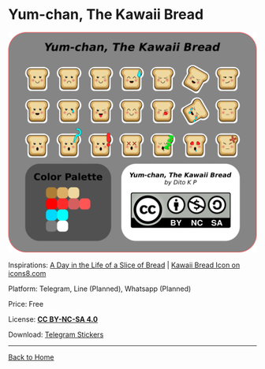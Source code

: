 # Yum-chan, The Kawaii Bread
![Yum-chan Sample Image](https://github.com/ditokp/ditokp-stickers/blob/master/DitoKP's%20Sticker%20Packs/Yum-chan_-_The_Kawaii_Bread/Yum-chan_Sample_Image.png)

Inspirations: [A Day in the Life of a Slice of Bread](https://sasquatchii.itch.io/a-day-in-the-life-of-a-slice-of-bread) | [Kawaii Bread Icon on icons8.com](https://icons8.com/icon/119931/kawaii-bread)

Platform: Telegram, Line (Planned), Whatsapp (Planned)

Price: Free

License: [**CC BY-NC-SA 4.0**](https://creativecommons.org/licenses/by-nc-sa/4.0/)

Download: [Telegram Stickers](https://t.me/addstickers/YumchanVol01)

____________________________________________________________________________________________________
[Back to Home](https://github.com/ditokp/ditokp-stickers)
